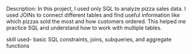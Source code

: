 Description:
In this project, I used only SQL to analyze pizza sales data. I used JOINs to connect different tables and find useful information like which pizzas sold the most and how customers ordered. This helped me practice SQL and understand how to work with multiple tables.

skill used-
basic SQL
constraints, joins, subqueries, and aggregate functions
